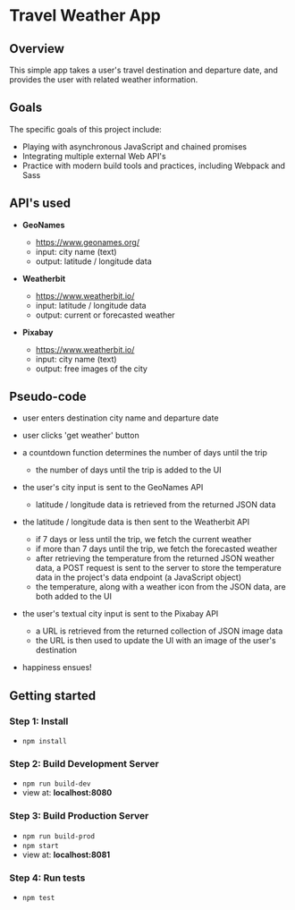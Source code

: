 # Travel Weather App



## Overview

This simple app takes a user's travel destination and departure date, and provides the user with related weather information.



## Goals

The specific goals of this project include:
- Playing with asynchronous JavaScript and chained promises
- Integrating multiple external Web API's
- Practice with modern build tools and practices, including Webpack and Sass



## API's used

- __GeoNames__
    - <https://www.geonames.org/>
    - input: city name (text)
    - output: latitude / longitude data


- __Weatherbit__
    - <https://www.weatherbit.io/>
    - input: latitude / longitude data
    - output: current or forecasted weather


- __Pixabay__
    - <https://www.weatherbit.io/>
    - input: city name (text)
    - output: free images of the city



## Pseudo-code

- user enters destination city name and departure date


- user clicks 'get weather' button


- a countdown function determines the number of days until the trip
    - the number of days until the trip is added to the UI


- the user's city input is sent to the GeoNames API
    - latitude / longitude data is retrieved from the returned JSON data


- the latitude / longitude data is then sent to the Weatherbit API
    - if 7 days or less until the trip, we fetch the current weather
    - if more than 7 days until the trip, we fetch the forecasted weather
    - after retrieving the temperature from the returned JSON weather data, a POST request is sent to the server to store the temperature data in the project's data endpoint (a JavaScript object)
    - the temperature, along with a weather icon from the JSON data, are both added to the UI


- the user's textual city input is sent to the Pixabay API
    - a URL is retrieved from the returned collection of JSON image data
    - the URL is then used to update the UI with an image of the user's destination


- happiness ensues!



## Getting started

### Step 1: Install

- `npm install`


### Step 2: Build Development Server

- `npm run build-dev`
- view at: __localhost:8080__


### Step 3: Build Production Server

- `npm run build-prod`
- `npm start`
- view at: __localhost:8081__


### Step 4: Run tests

- `npm test`
